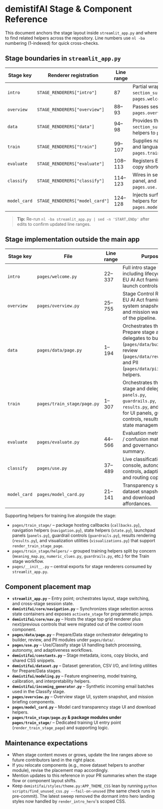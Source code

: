 # demistifAI Stage & Component Reference

This document anchors the stage layout inside `streamlit_app.py` and where to find related helpers across the repository. Line
numbers use `nl -ba` numbering (1-indexed) for quick cross-checks.

## Stage boundaries in `streamlit_app.py`
| Stage key | Renderer registration | Line range | Notes |
| --- | --- | --- | --- |
| `intro` | `STAGE_RENDERERS["intro"]` | 87 | Partial wrapper that injects the shared `section_surface` before dispatching to `pages.welcome.render_intro_stage`. |
| `overview` | `STAGE_RENDERERS["overview"]` | 88–93 | Passes session state and shared helpers into `pages.overview.render_overview_stage`. |
| `data` | `STAGE_RENDERERS["data"]` | 94–98 | Provides the shared `section_surface`/`render_nerd_mode_toggle` helpers to `pages.data.render_data_stage`. |
| `train` | `STAGE_RENDERERS["train"]` | 99–107 | Supplies navigation callbacks, EU AI quote, and language mix helpers to `pages.train_stage.render_train_stage_page`. |
| `evaluate` | `STAGE_RENDERERS["evaluate"]` | 108–113 | Registers Evaluate with shared surfaces and copy shortening helpers. |
| `classify` | `STAGE_RENDERERS["classify"]` | 114–123 | Wires in session state, inbox table, mailbox panel, and adaptiveness synchronisation for `pages.use.render_classify_stage`. |
| `model_card` | `STAGE_RENDERERS["model_card"]` | 124–128 | Injects surface and guidance popover helpers for `pages.model_card.render_model_card_stage`. |

> **Tip:** Re-run `nl -ba streamlit_app.py | sed -n 'START,ENDp'` after edits to confirm updated line ranges.

## Stage implementation outside the main app
| Stage key | File | Line range | Purpose |
| --- | --- | --- | --- |
| `intro` | `pages/welcome.py` | 22–337 | Full intro stage UI including lifecycle hero, EU AI Act framing, and launch controls. |
| `overview` | `pages/overview.py` | 25–755 | Stage Control Room with EU AI Act framing, system snapshot/status, and mission walkthrough of the pipeline. |
| `data` | `pages/data/page.py` | 1–194 | Orchestrates the Prepare stage and delegates to builder (`pages/data/builder.py`), review (`pages/data/review.py`), and PII (`pages/data/pii.py`) helpers. |
| `train` | `pages/train_stage/page.py` | 1–307 | Orchestrates the Train stage and delegates to `panels.py`, `guardrails.py`, `results.py`, and `state.py` for UI panels, guardrail controls, results, and state management. |
| `evaluate` | `pages/evaluate.py` | 44–566 | Evaluation metrics, ROC / confusion matrix views, and governance summary. |
| `classify` | `pages/use.py` | 37–489 | Live classification console, autonomy controls, adaptiveness, and routing copy. |
| `model_card` | `pages/model_card.py` | 21–141 | Transparency summary, dataset snapshot details, and download affordances. |

Supporting helpers for training live alongside the stage:
- `pages/train_stage/` – package hosting callbacks (`callbacks.py`), navigation helpers (`navigation.py`), state helpers (`state.py`), launchpad panels (`panels.py`), guardrail controls (`guardrails.py`), results rendering (`results.py`), and visualization utilities (`visualizations.py`) that support `render_train_stage_page`.
- `pages/train_stage/helpers/` – grouped training helpers split by concern (`meaning_map.py`, `numeric_clues.py`, `guardrails.py`, etc.) for the Train stage workflow.
- `pages/__init__.py` – central exports for stage renderers consumed by `streamlit_app.py`.

## Component placement map
- **`streamlit_app.py`** – Entry point; orchestrates layout, stage switching, and cross-stage session state.
- **`demistifai/core/navigation.py`** – Synchronizes stage selection across state containers and exposes `activate_stage` for programmatic jumps.
- **`demistifai/core/nav.py`** – Hosts the stage top grid renderer plus next/previous controls that were migrated out of the control room component.
- **`pages/data/page.py`** – Prepare/Data stage orchestrator delegating to builder, review, and PII modules under `pages/data/`.
- **`pages/use.py`** – Use/Classify stage UI handling batch processing, autonomy, and adaptiveness workflows.
- **`demistifai/constants.py`** – Stage metadata, icons, copy blocks, and shared CSS snippets.
- **`demistifai/dataset.py`** – Dataset generation, CSV I/O, and linting utilities for Prepare/Data stages.
- **`demistifai/modeling.py`** – Feature engineering, model training, calibration, and interpretability helpers.
- **`demistifai/incoming_generator.py`** – Synthetic incoming email batches used in the Classify stage.
- **`pages/overview.py`** – Overview stage UI, system snapshot, and mission briefing components.
- **`pages/model_card.py`** – Model card transparency stage UI and download helpers.
- **`pages/train_stage/page.py` & package modules under `pages/train_stage/`** – Dedicated training UI entry point (`render_train_stage_page`) and supporting logic.

## Maintenance expectations
- When stage content moves or grows, update the line ranges above so future contributors land in the right place.
- If you relocate components (e.g., move dataset helpers to another module), revise the placement map accordingly.
- Mention updates to this reference in your PR summaries when the stage flow or component layout shifts.
- Keep `demistifai/styles/theme.py:APP_THEME_CSS` lean by running `python scripts/find_unused_css.py --fail-on-unused` (the same check runs in pre-commit). The latest sweep removed the dormant intro hero landing styles now handled by `render_intro_hero`'s scoped CSS.
